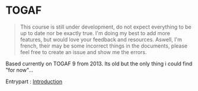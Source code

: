 # TOGAF

> This course is still under development, do not expect everything to be up to date nor be exactly true. I'm doing my best to add more features, but would love your feedback and resources. Aswell, I'm french, their may be some incorrect things in the documents, please feel free to create an issue and show me the errors.

Based currently on TOGAF 9 from 2013. Its old but the only thing i could find "for now"...

Entrypart : [Introduction](Introduction/0_Enterprise_Architecture_Methods.md)
